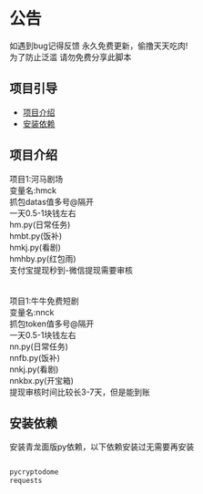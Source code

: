 # 公告

如遇到bug记得反馈 永久免费更新，偷撸天天吃肉!<br>
为了防止泛滥 请勿免费分享此脚本

## 项目引导

- [项目介绍](#项目介绍)
- [安装依赖](#安装依赖)

## 项目介绍
项目1:河马剧场<br>
变量名:hmck<br>
抓包datas值多号@隔开<br>
一天0.5-1块钱左右<br>
hm.py(日常任务)<br>
hmbt.py(饭补)<br>
hmkj.py(看剧)<br>
hmhby.py(红包雨)<br>
支付宝提现秒到-微信提现需要审核
<br>
<br>
<br>
项目1:牛牛免费短剧<br>
变量名:nnck<br>
抓包token值多号@隔开<br>
一天0.5-1块钱左右<br>
nn.py(日常任务)<br>
nnfb.py(饭补)<br>
nnkj.py(看剧)<br>
nnkbx.py(开宝箱)<br>
提现审核时间比较长3-7天，但是能到账


## 安装依赖

安装青龙面版py依赖，以下依赖安装过无需要再安装


```bash

pycryptodome
requests

